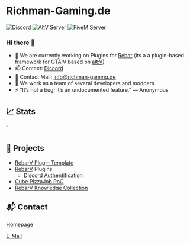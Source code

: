 # Richman-Gaming.de

[![Discord](https://img.shields.io/discord/1330148346475843595?label=Discord&logo=discord)](https://discord.gg/invite/y5sxXhj5qy)
[![AltV Server](https://img.shields.io/badge/AltV%20Server-Verbinden-blue)](https://altv.run/richman_roleplay) 
[![FiveM Server](https://img.shields.io/badge/Homepage-Visit-blue)](https://richman-gaming.de)

### Hi there 👋

- 🔭 We are currently working on Plugins for [Rebar](https://rebarv.com/) (its a a plugin-based framework for GTA:V based on [alt:V](https://altv.mp/#/))
- 📫 Contact: [Discord](https://discord.gg)
- 📧 Contact Mail: [info@richman-gaming.de](mailto:info@richman-gaming.de?subject=[GitHub]%20Source%20Han%20Sans)
- 👯 We work as a team of several developers and modders
- ⚡ “It’s not a bug; it’s an undocumented feature.” ― Anonymous

## :chart_with_upwards_trend: Stats

<div style="display: flex; flex-wrap: wrap; justify-content: space-between;">
  <div style="width: 35%;">
    <img width="17%" src="https://komarev.com/ghpvc/?username=richman-gaming-de&color=grey"/>
  </div>
</div>

## :open_file_folder: Projects
- [RebarV Plugin Template](https://github.com/richman-gaming-de/rebar-plugin)
- [RebarV](https://rebarv.com/) Plugins
  - [Discord Authentification](https://github.com/richman-gaming-de/discordAuth)
- [Cube PizzaJob PoC](https://github.com/richman-gaming-de/cube-pizza)
- [RebarV Knowledge Collection](https://github.com/richman-gaming-de/rebarKnowledge)

## :mailbox_with_mail: Contact
[Homepage](https://richman-gaming.de)

[E-Mail](mailto:info@richman-gaming.de)

<!--
List of GitHub Icons: https://gist.github.com/rxaviers/7360908
-->
